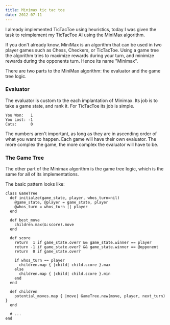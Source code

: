 ```yaml
---
title: Minimax tic tac toe
date: 2012-07-11
---
```

I already implemented TicTacToe using heuristics, today I was given the task to
reimplement my TicTacToe AI using the MiniMax algorithm.

If you don't already know, MiniMax is an algorithm that can be used in two
player games such as Chess, Checkers, or TicTacToe.  Using a game tree the
algorithm tries to maximize rewards during your turn, and minimize rewards
during the opponents turn.  Hence its name "Minimax".

There are two parts to the MiniMax algorithm: the evaluator and the game tree
logic.  

### Evaluator

The evaluator is custom to the each implantation of Minimax.  Its job
is to take a game state, and rank it.  For TicTacToe its job is simple.

    You Won:   1
    You Lost: -1
    Cats:      0

The numbers aren't important, as long as they are in ascending order of what
you want to happen. Each game will have their own evaluator. The more complex
the game, the more complex the evaluator will have to be.

### The Game Tree

The other part of the Minimax algorithm is the game tree logic, which is the
same for all of its implementations.

The basic pattern looks like:
  
    class GameTree
      def initialze(game_state, player, whos_turn=nil)
        @game_state, @player = game_state, player
        @whos_turn = whos_turn || player
      end

      def best_move
        children.max(&:score).move
      end

      def score
        return  1 if game_state.over? && game_state.winner == player
        return -1 if game_state.over? && game_state.winner == @opponent
        return  0 if game_state.over?

        if whos_turn == player
          children.map { |child| child.score }.max
        else
          children.map { |child| child.score }.min
        end
      end

      def children
        potential_moves.map { |move| GameTree.new(move, player, next_turn) } 
      end

      # ...
    end
